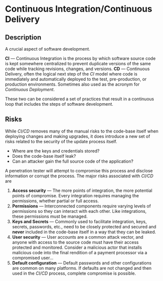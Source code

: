 # Continuous Integration/Continuous Delivery
## Description
A crucial aspect of software development. 

**CI** &mdash; Continuous Integration is the process by which software source code is kept somewhere centralized to prevent duplicate versions of the same code while tracking revisions, changes, and versions. 
**CD** &mdash; Continuous Delivery, often the logical next step of the *CI* model where code is immediately and automatically deployed to the test, pre-production,  or production environments. Sometimes also used as the acronym for *Continuous Deployment*.

These two can be considered a set of practices that result in a continuous loop that includes the steps of software development. 

## Risks

While *CI/CD* removes many of the manual risks to the code-base itself when deploying changes and making upgrades, it does introduce a new set of risks related to the security of the update process itself. 
- Where are the keys and credentials stored? 
- Does the code-base itself leak? 
- Can an attacker gain the full source code of the application? 

A penetration tester will attempt to compromise this process and disclose information or corrupt the process. The major risks associated with *CI/CD* are
1. **Access security** &mdash; The more points of integration, the more potential points of compromise. Every integration requires managing the permissions, whether partial or full access. 
2. **Permissions** &mdash; Interconnected components require varying levels of permissions so they can interact with each other. Like integrations, these permissions must be managed. 
3. **Keys and Secrets** &mdash; Commonly used to facilitate integration, keys, secrets, passwords, etc., need to be closely protected and secured and **never** included in the code-base itself in a way that they can be leaked. 
4. **User security** &mdash; User accounts are a common attack vector, and anyone with access to the source code must have their access protected and monitored. Consider a malicious actor that installs malicious code into the final rendition of a payment processor via a compromised user...
5. **Default configuration** &mdash; Default passwords and other configurations are common on many platforms. If defaults are not changed and then used in the *CI/CD* process, complete compromise is possible. 

